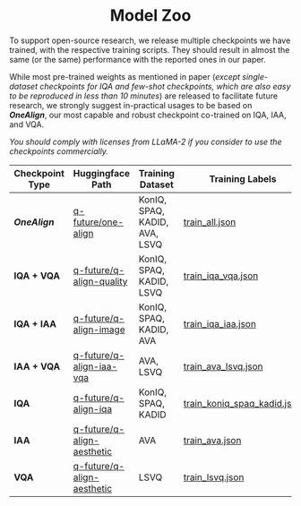 <div align="center">
  <h1>Model Zoo</h1> 
</div>

To support open-source research, we release multiple checkpoints we have trained, with the respective training scripts. They should result in almost the same (or the same) performance with the reported ones in our paper.

While most pre-trained weights as mentioned in paper (*except single-dataset checkpoints for IQA and few-shot checkpoints, which are also easy to be reproduced in less than 10 minutes*) are released to facilitate future research, we strongly suggest in-practical usages to be based on ***OneAlign***, our most capable and robust checkpoint co-trained on IQA, IAA, and VQA.

*You should comply with licenses from LLaMA-2 if you consider to use the checkpoints commercially.*
    

| Checkpoint Type   | Huggingface Path | Training Dataset         | Training Labels                                     | Training script             |
|-------------------|------------------|--------------------------|---------------------------------------------------|-----------------------------|
| ***OneAlign***      | [q-future/one-align](https://huggingface.co/q-future/one-align) | KonIQ, SPAQ, KADID, AVA, LSVQ | [train_all.json](../playground/data/training_sft/train_all.json) | [all_.sh](../scripts/all_.sh) |
| **IQA + VQA**     | [q-future/q-align-quality](https://huggingface.co/q-future/q-align-quality) | KonIQ, SPAQ, KADID, LSVQ | [train_iqa_vqa.json](../playground/data/training_sft/train_iqa_vqa.json) | [iqa_vqa.sh](../scripts/iqa_vqa.sh) |
| **IQA + IAA**     | [q-future/q-align-image](https://huggingface.co/q-future/q-align-image) | KonIQ, SPAQ, KADID, AVA | [train_iqa_iaa.json](../playground/data/training_sft/train_iqa_iaa.json) | [iqa_iaa.sh](../scripts/iqa_iaa.sh) |
| **IAA + VQA**     | [q-future/q-align-iaa-vqa](https://huggingface.co/q-future/q-align-iaa-vqa) | AVA, LSVQ | [train_ava_lsvq.json](../playground/data/training_sft/train_ava_lsvq.json) | [vqa_iaa.sh](../scripts/vqa_iaa.sh) |
| **IQA**           | [q-future/q-align-iqa](https://huggingface.co/q-future/q-align-iqa) | KonIQ, SPAQ, KADID | [train_koniq_spaq_kadid.json](../playground/data/training_sft/train_koniq_spaq_kadid.json) | [iqa_mix.sh](../scripts/iqa_mix.sh) |
| **IAA**           | [q-future/q-align-aesthetic](https://huggingface.co/q-future/q-align-aesthetic) | AVA | [train_ava.json](../playground/data/training_sft/train_ava.json) | [l1_ava.sh](../scripts/l1_ava.sh) |
| **VQA**           | [q-future/q-align-aesthetic](https://huggingface.co/q-future/q-align-vqa) | LSVQ | [train_lsvq.json](../playground/data/training_sft/train_lsvq.json) | [l1_lsvq.sh](../scripts/l1_lsvq.sh) |



